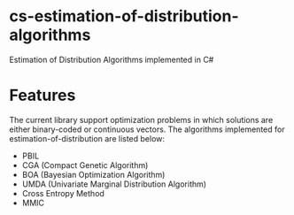 # cs-estimation-of-distribution-algorithms

Estimation of Distribution Algorithms implemented in C#

# Features 

The current library support optimization problems in which solutions are either binary-coded or continuous vectors. The algorithms implemented for estimation-of-distribution are listed below:

* PBIL
* CGA (Compact Genetic Algorithm)
* BOA (Bayesian Optimization Algorithm)
* UMDA (Univariate Marginal Distribution Algorithm)
* Cross Entropy Method
* MMIC